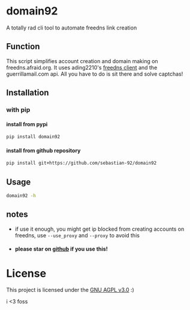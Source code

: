 # domain92
A totally rad cli tool to automate freedns link creation
## Function
This script simplifies account creation and domain making on freedns.afraid.org.
It uses ading2210's [freedns client](https://github.com/ading2210/freedns-client) and the guerrillamail.com api.
All you have to do is sit there and solve captchas!
## Installation
### with pip
#### install from pypi
```bash
pip install domain92
```
#### install from github repository
```bash
pip install git+https://github.com/sebastian-92/domain92
```
## Usage
```bash
domain92 -h
```
## notes
- if use it enough, you might get ip blocked from creating accounts on freedns, use `--use_proxy` and `--proxy` to avoid this

- #### please star on [github](https://github.com/sebastian-92/domain92) if you use this!
# License
This project is licensed under the [GNU AGPL v3.0](LICENSE) :)

i <3 foss

